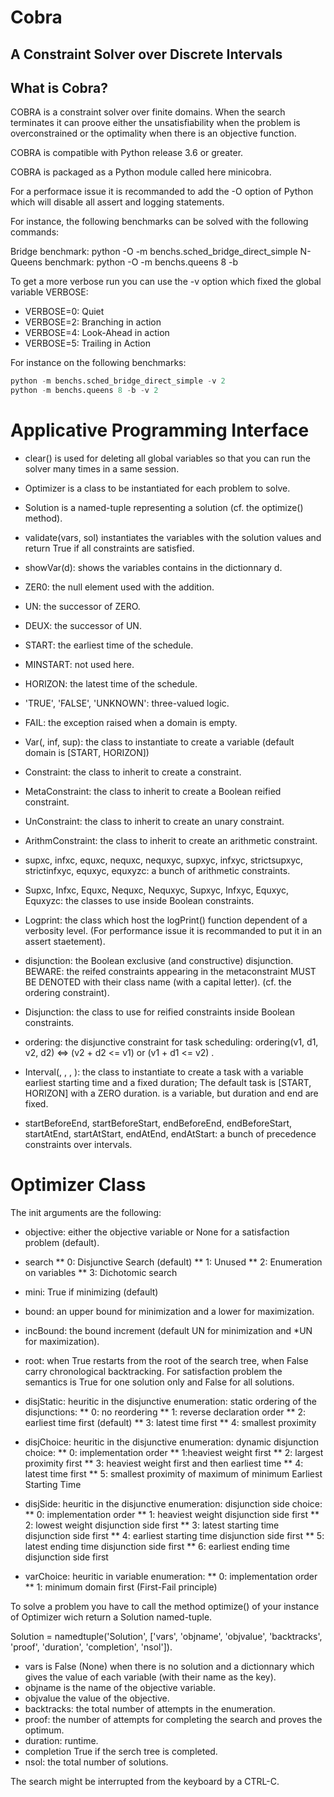 
# Cobra
## A Constraint Solver over Discrete Intervals

## What is Cobra?

COBRA is a constraint solver over finite domains. When the search terminates it can proove either the unsatisfiability when the problem is overconstrained or the optimality when there is an objective function.


COBRA is compatible with Python release 3.6 or greater.


COBRA is packaged as a Python module called here minicobra.

For a performace issue it is recommanded to add the -O option of Python which will disable all assert and logging statements.

For instance, the following benchmarks can be solved with the following commands:

Bridge benchmark: python -O -m benchs.sched_bridge_direct_simple
N-Queens benchmark: python -O -m benchs.queens 8 -b

To get a more verbose run you can use the -v option which fixed the global variable VERBOSE:
*  VERBOSE=0: Quiet
*  VERBOSE=2: Branching in action
*  VERBOSE=4: Look-Ahead in action
*  VERBOSE=5: Trailing in Action

For instance on the following benchmarks:

```python
python -m benchs.sched_bridge_direct_simple -v 2
python -m benchs.queens 8 -b -v 2
```

# Applicative Programming Interface

* clear() is used for deleting all global variables so that you can run the solver many times in a same session.

* Optimizer is a class to be instantiated for each problem to solve.

* Solution is a named-tuple representing a solution (cf. the optimize() method).

* validate(vars, sol) instantiates the variables with the solution values and return True if all constraints are satisfied.

* showVar(d): shows the variables contains in the dictionnary d.

* ZER0: the null element used with the addition.

* UN: the successor of ZERO.

* DEUX: the successor of UN.

* START: the earliest time of the schedule.

* MINSTART: not used here.

* HORIZON: the latest time of the schedule.

* 'TRUE', 'FALSE', 'UNKNOWN': three-valued logic.

* FAIL: the exception raised when a domain is empty.

* Var(<name>, inf, sup): the class to instantiate to create a variable (default domain is [START, HORIZON])

* Constraint: the class to inherit to create a constraint.

* MetaConstraint: the class to inherit to create a Boolean reified constraint. 

* UnConstraint: the class to inherit to create an unary constraint.

* ArithmConstraint: the class to inherit to create an arithmetic constraint.

* supxc, infxc, equxc, nequxc, nequxyc, supxyc, infxyc, strictsupxyc, strictinfxyc, equxyc, equxyzc: a bunch of arithmetic constraints.

* Supxc, Infxc, Equxc, Nequxc, Nequxyc, Supxyc, Infxyc, Equxyc, Equxyzc: the classes to use inside Boolean constraints.

* Logprint: the class which host the logPrint() function dependent of a verbosity level. (For performance issue it is recommanded to put it in an assert staetement).

* disjunction: the Boolean exclusive (and constructive) disjunction. BEWARE: the reifed constraints appearing in the metaconstraint MUST BE DENOTED with their class name (with a capital letter). (cf. the ordering constraint).

* Disjunction: the class to use for reified constraints inside Boolean constraints.

* ordering: the disjunctive constraint for task scheduling: ordering(v1, d1, v2, d2) <=> (v2 + d2 <= v1) or (v1 + d1 <= v2) .

* Interval(<name>, <start>, <duration>, <end>): the class to instantiate to create a task with a variable earliest starting time and a fixed duration; The default task is [START, HORIZON] with a ZERO duration. <start> is a variable, but duration and end are fixed.

* startBeforeEnd, startBeforeStart, endBeforeEnd, endBeforeStart, startAtEnd, startAtStart, endAtEnd, endAtStart: a bunch of precedence constraints over intervals.


# Optimizer Class


The init arguments are the following:

* objective: either the objective variable or None for a satisfaction problem (default).

* search 
          ** 0: Disjunctive Search (default)
          ** 1: Unused
          ** 2: Enumeration on variables
          ** 3: Dichotomic search

* mini: True if minimizing (default)

* bound: an upper bound for minimization and a lower for maximization.

* incBound: the bound increment (default UN for minimization and *UN for maximization).

* root: when True restarts from the root of the search tree, when False carry chronological backtracking. For satisfaction problem the semantics is True for one solution only and False for all solutions.

* disjStatic: heuritic in the disjunctive enumeration: static ordering of the disjunctions:
          ** 0: no reordering
	  ** 1: reverse declaration order
	  ** 2: earliest time first (default)
	  ** 3: latest time first
	  ** 4: smallest proximity

* disjChoice: heuritic in the disjunctive enumeration: dynamic disjunction choice:
          ** 0: implementation order
	  ** 1:heaviest weight first
	  ** 2: largest proximity first
	  ** 3: heaviest weight first and then earliest time
	  ** 4: latest time first
	  ** 5: smallest proximity of maximum of minimum Earliest Starting Time


* disjSide: heuritic in the disjunctive enumeration: disjunction side choice:
          ** 0: implementation order
	  ** 1: heaviest weight disjunction side first
	  ** 2: lowest weight disjunction side first
	  ** 3: latest starting time disjunction side first
	  ** 4: earliest starting time disjunction side first
	  ** 5: latest ending time disjunction side first
	  ** 6: earliest ending time disjunction side first

* varChoice: heuritic in variable enumeration:
          ** 0: implementation order
	  ** 1: minimum domain first (First-Fail principle)



To solve a problem you have to call the method optimize() of your instance of Optimizer wich return a Solution named-tuple.

Solution = namedtuple('Solution', ['vars', 'objname', 'objvalue', 'backtracks', 'proof', 'duration', 'completion', 'nsol']).

* vars is False (None) when there is no solution and a dictionnary which gives the value of each variable (with their name as the key).
* objname is the name of the objective variable.
* objvalue the value of the objective.
* backtracks: the total number of attempts in the enumeration.
* proof: the number of attempts for completing the search and proves the optimum.
* duration: runtime.
* completion  True if the serch tree is completed.
* nsol: the total number of solutions.

The search might be interrupted from the keyboard by a CTRL-C.
